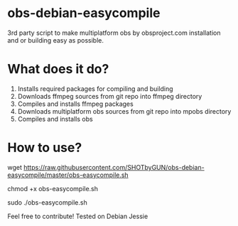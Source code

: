 # obs-debian-easycompile
3rd party script to make multiplatform obs by obsproject.com installation and or building easy as possible.

# What does it do?

1. Installs required packages for compiling and building
2. Downloads ffmpeg sources from git repo into ffmpeg directory
3. Compiles and installs ffmpeg packages
4. Downloads multiplatform obs sources from git repo into mpobs directory
5. Compiles and installs obs

# How to use?

wget https://raw.githubusercontent.com/SHOTbyGUN/obs-debian-easycompile/master/obs-easycompile.sh

chmod +x obs-easycompile.sh

sudo ./obs-easycompile.sh


Feel free to contribute!
Tested on Debian Jessie
